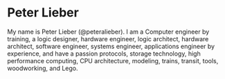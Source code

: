 # Peter Lieber

My name is Peter Lieber (@peteralieber). I am a Computer engineer by training, a 
logic designer, hardware engineer, logic architect, hardware architect, software engineer, 
systems engineer, applications engineer by experience, and have a passion protocols, storage 
technology, high performance computing, CPU architecture, modeling, trains, transit, tools, 
woodworking, and Lego.


